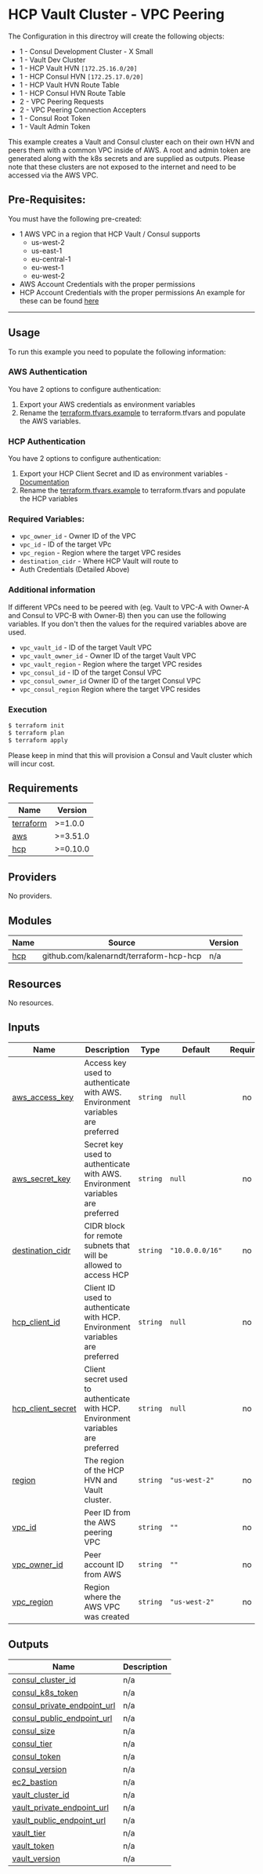 # HCP Vault Cluster - VPC Peering

The Configuration in this directroy will create the following objects:

- 1 - Consul Development Cluster - X Small
- 1 - Vault Dev Cluster
- 1 - HCP Vault HVN `[172.25.16.0/20]`
- 1 - HCP Consul HVN `[172.25.17.0/20]`
- 1 - HCP Vault HVN Route Table
- 1 - HCP Consul HVN Route Table
- 2 - VPC Peering Requests
- 2 - VPC Peering Connection Accepters
- 1 - Consul Root Token
- 1 - Vault Admin Token


This example creates a Vault and Consul cluster each on their own HVN and peers them with a common VPC inside of AWS. A root and admin token are generated along with the k8s secrets and are supplied as outputs. Please note that these clusters are not exposed to the internet and need to be accessed via the AWS VPC.

## Pre-Requisites:
You must have the following pre-created:
- 1 AWS VPC in a region that HCP Vault / Consul supports
  - us-west-2
  - us-east-1
  - eu-central-1
  - eu-west-1
  - eu-west-2
- AWS Account Credentials with the proper permissions
- HCP Account Credentials with the proper permissions
An example for these can be found [here]()

---
## Usage

To run this example you need to populate the following information:

### AWS Authentication
You have 2 options to configure authentication:

1. Export your AWS credentials as environment variables 
2. Rename the [terraform.tfvars.example](/terraform.tfvars.example) to terraform.tfvars and populate the AWS variables.

### HCP Authentication
You have 2 options to configure authentication:
1. Export your HCP Client Secret and ID as environment variables - [Documentation](https://registry.terraform.io/providers/hashicorp/hcp/latest/docs/guides/auth)
2. Rename the [terraform.tfvars.example](/terraform.tfvars.example) to terraform.tfvars and populate the HCP variables

### Required Variables:
- `vpc_owner_id`  - Owner ID of the VPC
- `vpc_id` - ID of the target VPc
- `vpc_region` - Region where the target VPC resides
- `destination_cidr` - Where HCP Vault will route to
- Auth Credentials (Detailed Above)

### Additional information

If different VPCs need to be peered with (eg. Vault to VPC-A with Owner-A and Consul to VPC-B with Owner-B) then you can use the following variables. If you don't then the values for the required variables above are used.

- `vpc_vault_id` - ID of the target Vault VPC
- `vpc_vault_owner_id` - Owner ID of the target Vault VPC
- `vpc_vault_region` - Region where the target VPC resides
- `vpc_consul_id` - ID of the target Consul VPC
- `vpc_consul_owner_id` Owner ID of the target Consul VPC
- `vpc_consul_region` Region where the target VPC resides

### Execution

```bash
$ terraform init
$ terraform plan
$ terraform apply
```

Please keep in mind that this will provision a Consul and Vault cluster which will incur cost. <!-- BEGINNING OF PRE-COMMIT-TERRAFORM DOCS HOOK -->
## Requirements

| Name | Version |
|------|---------|
| <a name="requirement_terraform"></a> [terraform](#requirement\_terraform) | >=1.0.0 |
| <a name="requirement_aws"></a> [aws](#requirement\_aws) | >=3.51.0 |
| <a name="requirement_hcp"></a> [hcp](#requirement\_hcp) | >=0.10.0 |

## Providers

No providers.

## Modules

| Name | Source | Version |
|------|--------|---------|
| <a name="module_hcp"></a> [hcp](#module\_hcp) | github.com/kalenarndt/terraform-hcp-hcp | n/a |

## Resources

No resources.

## Inputs

| Name | Description | Type | Default | Required |
|------|-------------|------|---------|:--------:|
| <a name="input_aws_access_key"></a> [aws\_access\_key](#input\_aws\_access\_key) | Access key used to authenticate with AWS. Environment variables are preferred | `string` | `null` | no |
| <a name="input_aws_secret_key"></a> [aws\_secret\_key](#input\_aws\_secret\_key) | Secret key used to authenticate with AWS. Environment variables are preferred | `string` | `null` | no |
| <a name="input_destination_cidr"></a> [destination\_cidr](#input\_destination\_cidr) | CIDR block for remote subnets that will be allowed to access HCP | `string` | `"10.0.0.0/16"` | no |
| <a name="input_hcp_client_id"></a> [hcp\_client\_id](#input\_hcp\_client\_id) | Client ID used to authenticate with HCP. Environment variables are preferred | `string` | `null` | no |
| <a name="input_hcp_client_secret"></a> [hcp\_client\_secret](#input\_hcp\_client\_secret) | Client secret used to authenticate with HCP. Environment variables are preferred | `string` | `null` | no |
| <a name="input_region"></a> [region](#input\_region) | The region of the HCP HVN and Vault cluster. | `string` | `"us-west-2"` | no |
| <a name="input_vpc_id"></a> [vpc\_id](#input\_vpc\_id) | Peer ID from the AWS peering VPC | `string` | `""` | no |
| <a name="input_vpc_owner_id"></a> [vpc\_owner\_id](#input\_vpc\_owner\_id) | Peer account ID from AWS | `string` | `""` | no |
| <a name="input_vpc_region"></a> [vpc\_region](#input\_vpc\_region) | Region where the AWS VPC was created | `string` | `"us-west-2"` | no |

## Outputs

| Name | Description |
|------|-------------|
| <a name="output_consul_cluster_id"></a> [consul\_cluster\_id](#output\_consul\_cluster\_id) | n/a |
| <a name="output_consul_k8s_token"></a> [consul\_k8s\_token](#output\_consul\_k8s\_token) | n/a |
| <a name="output_consul_private_endpoint_url"></a> [consul\_private\_endpoint\_url](#output\_consul\_private\_endpoint\_url) | n/a |
| <a name="output_consul_public_endpoint_url"></a> [consul\_public\_endpoint\_url](#output\_consul\_public\_endpoint\_url) | n/a |
| <a name="output_consul_size"></a> [consul\_size](#output\_consul\_size) | n/a |
| <a name="output_consul_tier"></a> [consul\_tier](#output\_consul\_tier) | n/a |
| <a name="output_consul_token"></a> [consul\_token](#output\_consul\_token) | n/a |
| <a name="output_consul_version"></a> [consul\_version](#output\_consul\_version) | n/a |
| <a name="output_ec2_bastion"></a> [ec2\_bastion](#output\_ec2\_bastion) | n/a |
| <a name="output_vault_cluster_id"></a> [vault\_cluster\_id](#output\_vault\_cluster\_id) | n/a |
| <a name="output_vault_private_endpoint_url"></a> [vault\_private\_endpoint\_url](#output\_vault\_private\_endpoint\_url) | n/a |
| <a name="output_vault_public_endpoint_url"></a> [vault\_public\_endpoint\_url](#output\_vault\_public\_endpoint\_url) | n/a |
| <a name="output_vault_tier"></a> [vault\_tier](#output\_vault\_tier) | n/a |
| <a name="output_vault_token"></a> [vault\_token](#output\_vault\_token) | n/a |
| <a name="output_vault_version"></a> [vault\_version](#output\_vault\_version) | n/a |
<!-- END OF PRE-COMMIT-TERRAFORM DOCS HOOK -->
